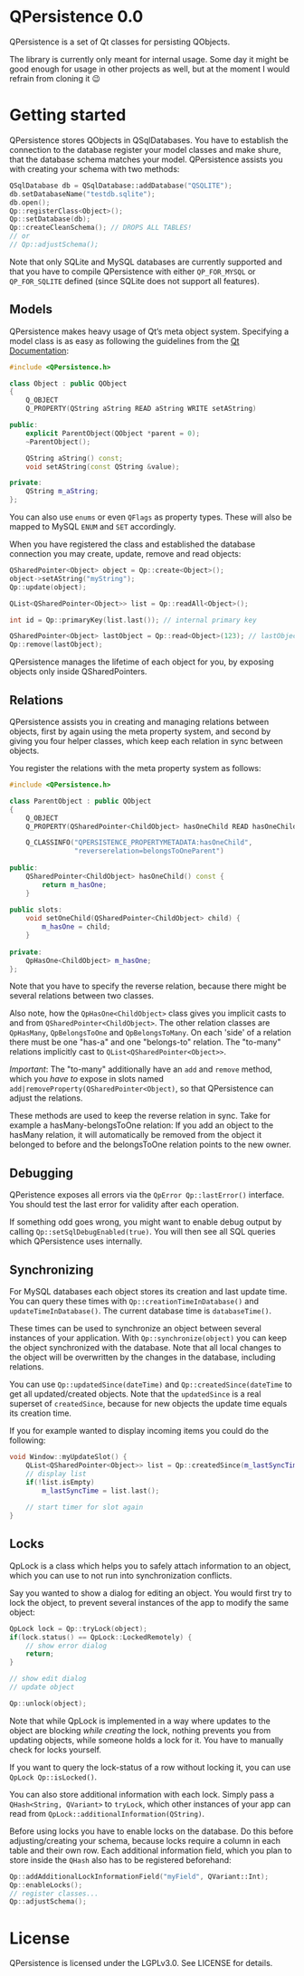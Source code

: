 QPersistence 0.0
================

QPersistence is a set of Qt classes for persisting QObjects.

The library is currently only meant for internal usage. Some day it might be good enough for usage in other projects as well, but at the moment I would refrain from cloning it :wink:

Getting started
===============

QPersistence stores QObjects in QSqlDatabases. You have to establish the connection to the database register your model classes and make shure, that the database schema matches your model. QPersistence assists you with creating your schema with two methods:

```` C++
QSqlDatabase db = QSqlDatabase::addDatabase("QSQLITE");
db.setDatabaseName("testdb.sqlite");
db.open();
Qp::registerClass<Object>();
Qp::setDatabase(db);
Qp::createCleanSchema(); // DROPS ALL TABLES!
// or
// Qp::adjustSchema();
````

Note that only SQLite and MySQL databases are currently supported and that you have to compile QPersistence with either `QP_FOR_MYSQL` or `QP_FOR_SQLITE` defined (since SQLite does not support all features).

Models
------

QPersistence makes heavy usage of Qt’s meta object system. Specifying a model class is as easy as following the guidelines from the [Qt Documentation](http://qt-project.org/doc/qt-5/properties.html):

```` C++
#include <QPersistence.h>

class Object : public QObject
{
	Q_OBJECT
    Q_PROPERTY(QString aString READ aString WRITE setAString)

public:
    explicit ParentObject(QObject *parent = 0);
    ~ParentObject();

    QString aString() const;
    void setAString(const QString &value);

private:
	QString m_aString;
};

````

You can also use `enums` or even `QFlags` as property types. These will also be mapped to MySQL `ENUM` and `SET` accordingly.

When you have registered the class and established the database connection you may create, update, remove and read objects:

```` C++
QSharedPointer<Object> object = Qp::create<Object>();
object->setAString("myString");
Qp::update(object);

QList<QSharedPointer<Object>> list = Qp::readAll<Object>();

int id = Qp::primaryKey(list.last()); // internal primary key

QSharedPointer<Object> lastObject = Qp::read<Object>(123); // lastObject == list.last()
Qp::remove(lastObject);
````

QPersistence manages the lifetime of each object for you, by exposing objects only inside QSharedPointers.

Relations
---------

QPersistence assists you in creating and managing relations between objects, first by again using the meta property system, and second by giving you four helper classes, which keep each relation in sync between objects.

You register the relations with the meta property system as follows:

```` C++
#include <QPersistence.h>

class ParentObject : public QObject
{
    Q_OBJECT
    Q_PROPERTY(QSharedPointer<ChildObject> hasOneChild READ hasOneChild WRITE setOneChild)

    Q_CLASSINFO("QPERSISTENCE_PROPERTYMETADATA:hasOneChild",
                "reverserelation=belongsToOneParent")
                
public:
    QSharedPointer<ChildObject> hasOneChild() const {
    	return m_hasOne;
    }
    
public slots:
    void setOneChild(QSharedPointer<ChildObject> child) {
    	m_hasOne = child;
    }
    
private:
    QpHasOne<ChildObject> m_hasOne;
};
````
Note that you have to specify the reverse relation, because there might be several relations between two classes.

Also note, how the `QpHasOne<ChildObject>` class gives you implicit casts to and from `QSharedPointer<ChildObject>`. The other relation classes are `QpHasMany`, `QpBelongsToOne` and `QpBelongsToMany`. On each 'side' of a relation there must be one "has-a" and one "belongs-to" relation. The "to-many" relations implicitly cast to `QList<QSharedPointer<Object>>`.

_Important_:  The "to-many" additionally have an `add` and `remove` method, which you _have to_ expose in slots named `add|removeProperty(QSharedPointer<Object)`, so that QPersistence can adjust the relations.

These methods are used to keep the reverse relation in sync. Take for example a hasMany-belongsToOne relation: If you add an object to the hasMany relation, it will automatically be removed from the object it belonged to before and the belongsToOne relation points to the new owner.

Debugging
---------

QPeristence exposes all errors via the `QpError Qp::lastError()` interface. You should test the last error for validity after each operation. 

If something odd goes wrong, you might want to enable debug output by calling `Qp::setSqlDebugEnabled(true)`. You will then see all SQL queries which QPersistence uses internally.


Synchronizing
-------------

For MySQL databases each object stores its creation and last update time. You can query these times with `Qp::creationTimeInDatabase()` and `updateTimeInDatabase()`. The current database time is `databaseTime()`.

These times can be used to synchronize an object between several instances of your application. With `Qp::synchronize(object)` you can keep the object synchronized with the database. Note that all local changes to the object will be overwritten by the changes in the database, including relations.

You can use `Qp::updatedSince(dateTime)` and `Qp::createdSince(dateTime` to get all updated/created objects. Note that the `updatedSince` is a real superset of `createdSince`, because for new objects the update time equals its creation time.

If you for example wanted to display incoming items you could do the following:

```` C++
void Window::myUpdateSlot() {
	QList<QSharedPointer<Object>> list = Qp::createdSince(m_lastSyncTime);
	// display list
	if(!list.isEmpty)
		m_lastSyncTime = list.last();
		
	// start timer for slot again
}
````

Locks
-----

QpLock is a class which helps you to safely attach information to an object, which you can use to not run into synchronization conflicts.

Say you wanted to show a dialog for editing an object. You would first try to lock the object, to prevent several instances of the app to modify the same object:

```` C++
QpLock lock = Qp::tryLock(object);
if(lock.status() == QpLock::LockedRemotely) {
	// show error dialog
	return;
}

// show edit dialog
// update object

Qp::unlock(object);
````

Note that while QpLock is implemented in a way where updates to the object are blocking _while creating_ the lock, nothing prevents you from updating objects, while someone holds a lock for it. You have to manually check for locks yourself.

If you want to query the lock-status of a row without locking it, you can use `QpLock Qp::isLocked()`.

You can also store additional information with each lock. Simply pass a `QHash<String, QVariant>` to `tryLock`, which other instances of your app can read from `QpLock::additionalInformation(QString)`.

Before using locks you have to enable locks on the database. Do this before adjusting/creating your schema, because locks require a column in each table and their own row. Each additional information field, which you plan to store inside the `QHash` also has to be registered beforehand:

```` C++
Qp::addAdditionalLockInformationField("myField", QVariant::Int);
Qp::enableLocks();
// register classes...
Qp::adjustSchema();
````


License
=======

QPersistence is licensed under the LGPLv3.0. See LICENSE for details.
